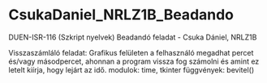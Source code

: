 # CsukaDaniel_NRLZ1B_Beadando
DUEN-ISR-116 (Szkript nyelvek) Beadandó feladat - Csuka Dániel, NRLZ1B

Visszaszámláló feladat:
Grafikus felületen a felhasználó megadhat percet és/vagy másodpercet, ahonnan a program vissza fog számolni és amint ez letelt kiírja, hogy lejárt az idő.
modulok: time, tkinter
függvények: bevitel()
